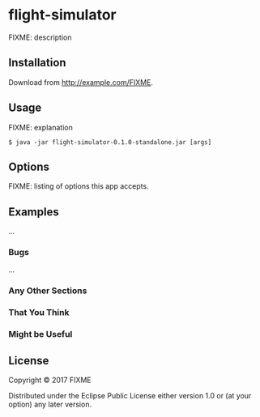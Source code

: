 # flight-simulator

FIXME: description

## Installation

Download from http://example.com/FIXME.

## Usage

FIXME: explanation

    $ java -jar flight-simulator-0.1.0-standalone.jar [args]

## Options

FIXME: listing of options this app accepts.

## Examples

...

### Bugs

...

### Any Other Sections
### That You Think
### Might be Useful

## License

Copyright © 2017 FIXME

Distributed under the Eclipse Public License either version 1.0 or (at
your option) any later version.
